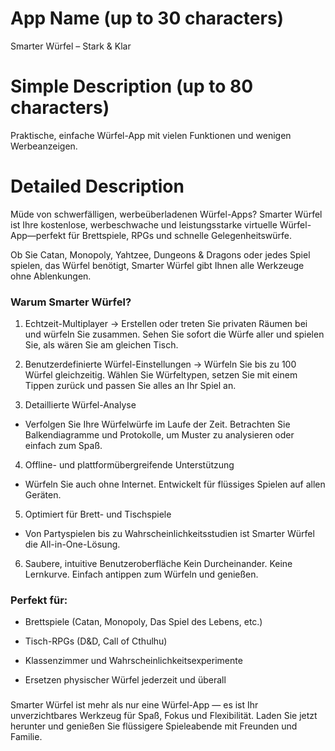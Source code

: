 # App Name (up to 30 characters)
Smarter Würfel – Stark & Klar

# Simple Description (up to 80 characters)
Praktische, einfache Würfel-App mit vielen Funktionen und wenigen Werbeanzeigen.

# Detailed Description

Müde von schwerfälligen, werbeüberladenen Würfel-Apps?
Smarter Würfel ist Ihre kostenlose, werbeschwache und leistungsstarke virtuelle Würfel-App—perfekt für Brettspiele, RPGs und schnelle Gelegenheitswürfe.

Ob Sie Catan, Monopoly, Yahtzee, Dungeons & Dragons oder jedes Spiel spielen, das Würfel benötigt, Smarter Würfel gibt Ihnen alle Werkzeuge ohne Ablenkungen.

### Warum Smarter Würfel?
1. Echtzeit-Multiplayer
-> Erstellen oder treten Sie privaten Räumen bei und würfeln Sie zusammen. Sehen Sie sofort die Würfe aller und spielen Sie, als wären Sie am gleichen Tisch.

2. Benutzerdefinierte Würfel-Einstellungen
-> Würfeln Sie bis zu 100 Würfel gleichzeitig. Wählen Sie Würfeltypen, setzen Sie mit einem Tippen zurück und passen Sie alles an Ihr Spiel an.

3. Detaillierte Würfel-Analyse
- Verfolgen Sie Ihre Würfelwürfe im Laufe der Zeit. Betrachten Sie Balkendiagramme und Protokolle, um Muster zu analysieren oder einfach zum Spaß.

4. Offline- und plattformübergreifende Unterstützung
- Würfeln Sie auch ohne Internet. Entwickelt für flüssiges Spielen auf allen Geräten.

5. Optimiert für Brett- und Tischspiele
- Von Partyspielen bis zu Wahrscheinlichkeitsstudien ist Smarter Würfel die All-in-One-Lösung.

6. Saubere, intuitive Benutzeroberfläche
Kein Durcheinander. Keine Lernkurve. Einfach antippen zum Würfeln und genießen.

### Perfekt für:
- Brettspiele (Catan, Monopoly, Das Spiel des Lebens, etc.)

- Tisch-RPGs (D&D, Call of Cthulhu)

- Klassenzimmer und Wahrscheinlichkeitsexperimente

- Ersetzen physischer Würfel jederzeit und überall

###
Smarter Würfel ist mehr als nur eine Würfel-App — es ist Ihr unverzichtbares Werkzeug für Spaß, Fokus und Flexibilität.
Laden Sie jetzt herunter und genießen Sie flüssigere Spieleabende mit Freunden und Familie. 